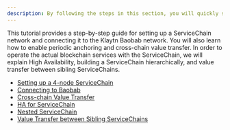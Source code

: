 ```yaml
---
description: By following the steps in this section, you will quickly set up and run a ServiceChain network, an independent blockchain network connected to the Klaytn testnet.
---
```


This tutorial provides a step-by-step guide for setting up a ServiceChain network and connecting it to the Klaytn Baobab network.
You will also learn how to enable periodic anchoring and cross-chain value transfer.
In order to operate the actual blockchain services with the ServiceChain, we will explain High Availability, building a ServiceChain hierarchically, and value transfer between sibling ServiceChains.

- [Setting up a 4-node ServiceChain](4nodes-setup-guide.md)
- [Connecting to Baobab](en-scn-connection.md)
- [Cross-chain Value Transfer](value-transfer.md)
- [HA for ServiceChain](ha-for-sc.md)
- [Nested ServiceChain](nested-sc.md)
- [Value Transfer between Sibling ServiceChains](value-transfer-between-sibling.md)
